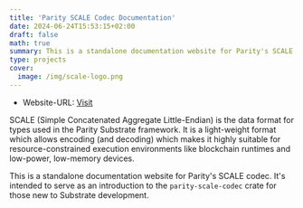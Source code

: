 ```yaml
---
title: 'Parity SCALE Codec Documentation'
date: 2024-06-24T15:53:15+02:00
draft: false
math: true
summary: This is a standalone documentation website for Parity's SCALE codec. It's intended to serve as an introduction to the `parity-scale-codec` crate for those new to Substrate development.
type: projects
cover: 
  image: /img/scale-logo.png
---
```


- Website-URL: [Visit](https://wentelteefje.github.io/parity-scale-codec/)

SCALE (Simple Concatenated Aggregate Little-Endian) is the data format for types used in the Parity Substrate framework. It is a light-weight format which allows encoding (and decoding) which makes it highly suitable for resource-constrained execution environments like blockchain runtimes and low-power, low-memory devices.

This is a standalone documentation website for Parity's SCALE codec. It's intended to serve as an introduction to the `parity-scale-codec` crate for those new to Substrate development.